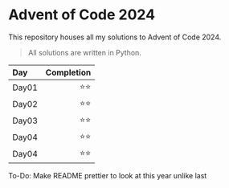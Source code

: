 # Advent of Code 2024
This repository houses all my solutions to Advent of Code 2024.
>All solutions are written in Python.

| Day   | Completion |
| :---  |  ----:   |
| Day01 | ⭐⭐ |
| Day02 | ⭐⭐ |
| Day03 | ⭐⭐ |
| Day04 | ⭐⭐ |
| Day04 | ⭐⭐ |

To-Do:
Make README prettier to look at this year unlike last
